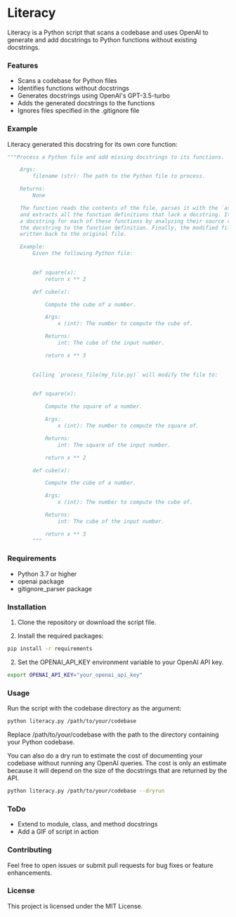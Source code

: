 Literacy
===
Literacy is a Python script that scans a codebase and uses OpenAI to generate and add docstrings to Python functions without existing docstrings.

### Features
* Scans a codebase for Python files
* Identifies functions without docstrings
* Generates docstrings using OpenAI's GPT-3.5-turbo
* Adds the generated docstrings to the functions
* Ignores files specified in the .gitignore file

### Example
Literacy generated this docstring for its own core function:
```python
"""Process a Python file and add missing docstrings to its functions.

    Args:
        filename (str): The path to the Python file to process.

    Returns:
        None

    The function reads the contents of the file, parses it with the `ast` module,
    and extracts all the function definitions that lack a docstring. It then generates
    a docstring for each of these functions by analyzing their source code, and adds
    the docstring to the function definition. Finally, the modified file content is
    written back to the original file.

    Example:
        Given the following Python file:

        
        def square(x):
            return x ** 2

        def cube(x):

            Compute the cube of a number.

            Args:
                x (int): The number to compute the cube of.

            Returns:
                int: The cube of the input number.

            return x ** 3
        

        Calling `process_file(my_file.py)` will modify the file to:

        
        def square(x):

            Compute the square of a number.

            Args:
                x (int): The number to compute the square of.

            Returns:
                int: The square of the input number.

            return x ** 2

        def cube(x):

            Compute the cube of a number.

            Args:
                x (int): The number to compute the cube of.

            Returns:
                int: The cube of the input number.

            return x ** 3
        """
```
### Requirements
* Python 3.7 or higher
* openai package
* gitignore_parser package

### Installation
1. Clone the repository or download the script file.

2. Install the required packages:
```bash
pip install -r requirements
```
2. Set the OPENAI_API_KEY environment variable to your OpenAI API key.
```bash
export OPENAI_API_KEY="your_openai_api_key"
```
### Usage
Run the script with the codebase directory as the argument:

```bash
python literacy.py /path/to/your/codebase
```

Replace /path/to/your/codebase with the path to the directory containing your Python codebase.

You can also do a dry run to estimate the cost of documenting your codebase without running any OpenAI queries. The cost is only an estimate because it will depend on the size of the docstrings that are returned by the API.
```bash
python literacy.py /path/to/your/codebase --dryrun
```

### ToDo
* Extend to module, class, and method docstrings
* Add a GIF of script in action
### Contributing
Feel free to open issues or submit pull requests for bug fixes or feature enhancements.

### License
This project is licensed under the MIT License.